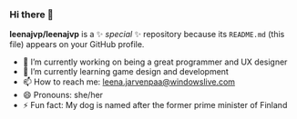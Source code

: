 ### Hi there 👋

**leenajvp/leenajvp** is a ✨ _special_ ✨ repository because its `README.md` (this file) appears on your GitHub profile.

- 🔭 I’m currently working on being a great programmer and UX designer
- 🌱 I’m currently learning game design and development
- 📫 How to reach me: leena.jarvenpaa@windowslive.com
- 😄 Pronouns: she/her
- ⚡ Fun fact: My dog is named after the former prime minister of Finland


